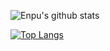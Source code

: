 ![Enpu's github stats](https://github-readme-stats.vercel.app/api?username=enpuyou&show_icons=true&hide_border=true&count_private=true&theme=buefy)

[![Top Langs](https://github-readme-stats.vercel.app/api/top-langs/?username=enpuyou&layout=compact)](https://github.com/anuraghazra/github-readme-stats)
